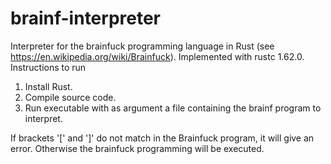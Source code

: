 # brainf-interpreter
Interpreter for the brainfuck programming language in Rust (see https://en.wikipedia.org/wiki/Brainfuck). Implemented with rustc 1.62.0.
Instructions to run
1. Install Rust.
2. Compile source code.
3. Run executable with as argument a file containing the brainf program to interpret.

If brackets '[' and ']' do not match in the Brainfuck program, it will give an error. Otherwise the brainfuck programming will be executed.

